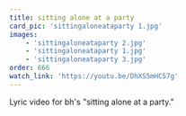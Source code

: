 ```yaml
---
title: sitting alone at a party
card_pic: 'sittingaloneataparty 1.jpg'
images:
    - 'sittingaloneataparty 2.jpg'
    - 'sittingaloneataparty 1.jpg'
    - 'sittingaloneataparty 3.jpg'
order: 666
watch_link: 'https://youtu.be/DhXS5mHC57g'
---
```


Lyric video for bh's "sitting alone at a party."


